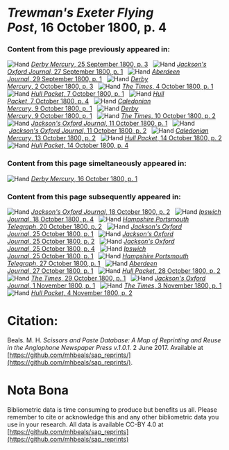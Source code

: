 # *Trewman's Exeter Flying Post*, 16 October 1800, p. 4  
  
### Content from this page previously appeared in:  
![Hand](http://scissorsandpaste.net/wp-content/uploads/2017/06/smallhandpointer.png) [*Derby Mercury*, 25 September 1800, p. 3](https://mhbeals.github.io/sap_html/Derby-Mercury/Derby-Mercury-25-September-1800-p-3)  
![Hand](http://scissorsandpaste.net/wp-content/uploads/2017/06/smallhandpointer.png) [*Jackson's Oxford Journal*, 27 September 1800, p. 1](https://mhbeals.github.io/sap_html/Jackson's-Oxford-Journal/Jackson's-Oxford-Journal-27-September-1800-p-1)  
![Hand](http://scissorsandpaste.net/wp-content/uploads/2017/06/smallhandpointer.png) [*Aberdeen Journal*, 29 September 1800, p. 1](https://mhbeals.github.io/sap_html/Aberdeen-Journal/Aberdeen-Journal-29-September-1800-p-1)  
![Hand](http://scissorsandpaste.net/wp-content/uploads/2017/06/smallhandpointer.png) [*Derby Mercury*, 2 October 1800, p. 3](https://mhbeals.github.io/sap_html/Derby-Mercury/Derby-Mercury-2-October-1800-p-3)  
![Hand](http://scissorsandpaste.net/wp-content/uploads/2017/06/smallhandpointer.png) [*The Times*, 4 October 1800, p. 1](https://mhbeals.github.io/sap_html/The-Times/The-Times-4-October-1800-p-1)  
![Hand](http://scissorsandpaste.net/wp-content/uploads/2017/06/smallhandpointer.png) [*Hull Packet*, 7 October 1800, p. 1](https://mhbeals.github.io/sap_html/Hull-Packet/Hull-Packet-7-October-1800-p-1)  
![Hand](http://scissorsandpaste.net/wp-content/uploads/2017/06/smallhandpointer.png) [*Hull Packet*, 7 October 1800, p. 4](https://mhbeals.github.io/sap_html/Hull-Packet/Hull-Packet-7-October-1800-p-4)  
![Hand](http://scissorsandpaste.net/wp-content/uploads/2017/06/smallhandpointer.png) [*Caledonian Mercury*, 9 October 1800, p. 1](https://mhbeals.github.io/sap_html/Caledonian-Mercury/Caledonian-Mercury-9-October-1800-p-1)  
![Hand](http://scissorsandpaste.net/wp-content/uploads/2017/06/smallhandpointer.png) [*Derby Mercury*, 9 October 1800, p. 1](https://mhbeals.github.io/sap_html/Derby-Mercury/Derby-Mercury-9-October-1800-p-1)  
![Hand](http://scissorsandpaste.net/wp-content/uploads/2017/06/smallhandpointer.png) [*The Times*, 10 October 1800, p. 2](https://mhbeals.github.io/sap_html/The-Times/The-Times-10-October-1800-p-2)  
![Hand](http://scissorsandpaste.net/wp-content/uploads/2017/06/smallhandpointer.png) [*Jackson's Oxford Journal*, 11 October 1800, p. 1](https://mhbeals.github.io/sap_html/Jackson's-Oxford-Journal/Jackson's-Oxford-Journal-11-October-1800-p-1)  
![Hand](http://scissorsandpaste.net/wp-content/uploads/2017/06/smallhandpointer.png) [*Jackson's Oxford Journal*, 11 October 1800, p. 2](https://mhbeals.github.io/sap_html/Jackson's-Oxford-Journal/Jackson's-Oxford-Journal-11-October-1800-p-2)  
![Hand](http://scissorsandpaste.net/wp-content/uploads/2017/06/smallhandpointer.png) [*Caledonian Mercury*, 13 October 1800, p. 2](https://mhbeals.github.io/sap_html/Caledonian-Mercury/Caledonian-Mercury-13-October-1800-p-2)  
![Hand](http://scissorsandpaste.net/wp-content/uploads/2017/06/smallhandpointer.png) [*Hull Packet*, 14 October 1800, p. 2](https://mhbeals.github.io/sap_html/Hull-Packet/Hull-Packet-14-October-1800-p-2)  
![Hand](http://scissorsandpaste.net/wp-content/uploads/2017/06/smallhandpointer.png) [*Hull Packet*, 14 October 1800, p. 4](https://mhbeals.github.io/sap_html/Hull-Packet/Hull-Packet-14-October-1800-p-4)  
  
### Content from this page simeltaneously appeared in:  
![Hand](http://scissorsandpaste.net/wp-content/uploads/2017/06/smallhandpointer.png) [*Derby Mercury*, 16 October 1800, p. 1](https://mhbeals.github.io/sap_html/Derby-Mercury/Derby-Mercury-16-October-1800-p-1)  
  
### Content from this page subsequently appeared in:  
![Hand](http://scissorsandpaste.net/wp-content/uploads/2017/06/smallhandpointer.png) [*Jackson's Oxford Journal*, 18 October 1800, p. 2](https://mhbeals.github.io/sap_html/Jackson's-Oxford-Journal/Jackson's-Oxford-Journal-18-October-1800-p-2)  
![Hand](http://scissorsandpaste.net/wp-content/uploads/2017/06/smallhandpointer.png) [*Ipswich Journal*, 18 October 1800, p. 4](https://mhbeals.github.io/sap_html/Ipswich-Journal/Ipswich-Journal-18-October-1800-p-4)  
![Hand](http://scissorsandpaste.net/wp-content/uploads/2017/06/smallhandpointer.png) [*Hampshire Portsmouth Telegraph*, 20 October 1800, p. 2](https://mhbeals.github.io/sap_html/Hampshire-Portsmouth-Telegraph/Hampshire-Portsmouth-Telegraph-20-October-1800-p-2)  
![Hand](http://scissorsandpaste.net/wp-content/uploads/2017/06/smallhandpointer.png) [*Jackson's Oxford Journal*, 25 October 1800, p. 1](https://mhbeals.github.io/sap_html/Jackson's-Oxford-Journal/Jackson's-Oxford-Journal-25-October-1800-p-1)  
![Hand](http://scissorsandpaste.net/wp-content/uploads/2017/06/smallhandpointer.png) [*Jackson's Oxford Journal*, 25 October 1800, p. 2](https://mhbeals.github.io/sap_html/Jackson's-Oxford-Journal/Jackson's-Oxford-Journal-25-October-1800-p-2)  
![Hand](http://scissorsandpaste.net/wp-content/uploads/2017/06/smallhandpointer.png) [*Jackson's Oxford Journal*, 25 October 1800, p. 4](https://mhbeals.github.io/sap_html/Jackson's-Oxford-Journal/Jackson's-Oxford-Journal-25-October-1800-p-4)  
![Hand](http://scissorsandpaste.net/wp-content/uploads/2017/06/smallhandpointer.png) [*Ipswich Journal*, 25 October 1800, p. 1](https://mhbeals.github.io/sap_html/Ipswich-Journal/Ipswich-Journal-25-October-1800-p-1)  
![Hand](http://scissorsandpaste.net/wp-content/uploads/2017/06/smallhandpointer.png) [*Hampshire Portsmouth Telegraph*, 27 October 1800, p. 1](https://mhbeals.github.io/sap_html/Hampshire-Portsmouth-Telegraph/Hampshire-Portsmouth-Telegraph-27-October-1800-p-1)  
![Hand](http://scissorsandpaste.net/wp-content/uploads/2017/06/smallhandpointer.png) [*Aberdeen Journal*, 27 October 1800, p. 1](https://mhbeals.github.io/sap_html/Aberdeen-Journal/Aberdeen-Journal-27-October-1800-p-1)  
![Hand](http://scissorsandpaste.net/wp-content/uploads/2017/06/smallhandpointer.png) [*Hull Packet*, 28 October 1800, p. 2](https://mhbeals.github.io/sap_html/Hull-Packet/Hull-Packet-28-October-1800-p-2)  
![Hand](http://scissorsandpaste.net/wp-content/uploads/2017/06/smallhandpointer.png) [*The Times*, 29 October 1800, p. 1](https://mhbeals.github.io/sap_html/The-Times/The-Times-29-October-1800-p-1)  
![Hand](http://scissorsandpaste.net/wp-content/uploads/2017/06/smallhandpointer.png) [*Jackson's Oxford Journal*, 1 November 1800, p. 1](https://mhbeals.github.io/sap_html/Jackson's-Oxford-Journal/Jackson's-Oxford-Journal-1-November-1800-p-1)  
![Hand](http://scissorsandpaste.net/wp-content/uploads/2017/06/smallhandpointer.png) [*The Times*, 3 November 1800, p. 1](https://mhbeals.github.io/sap_html/The-Times/The-Times-3-November-1800-p-1)  
![Hand](http://scissorsandpaste.net/wp-content/uploads/2017/06/smallhandpointer.png) [*Hull Packet*, 4 November 1800, p. 2](https://mhbeals.github.io/sap_html/Hull-Packet/Hull-Packet-4-November-1800-p-2)  


# Citation: 

Beals. M. H. *Scissors and Paste Database: A Map of Reprinting and Reuse in the Anglophone Newspaper Press v.1.0.1.* 2 June 2017. Available at [https://github.com/mhbeals/sap_reprints/](https://github.com/mhbeals/sap_reprints/). 

# Nota Bona

Bibliometric data is time consuming to produce but benefits us all. Please remember to cite or acknowledge this and any other bibliometric data you use in your research. All data is available CC-BY 4.0 at [https://github.com/mhbeals/sap_reprints](https://github.com/mhbeals/sap_reprints)